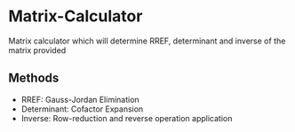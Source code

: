 # Matrix-Calculator
Matrix calculator which will determine RREF, determinant and inverse of the matrix provided

## Methods
- RREF: Gauss-Jordan Elimination
- Determinant: Cofactor Expansion
- Inverse: Row-reduction and reverse operation application
